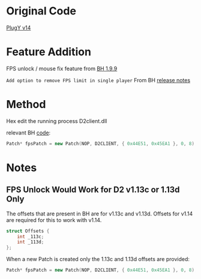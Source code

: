 # Original Code
[PlugY v14](http://plugy.free.fr/en/index.html)

# Feature Addition
FPS unlock / mouse fix feature from [BH 1.9.9](https://github.com/planqi/slashdiablo-maphack)

`Add option to remove FPS limit in single player` From BH [release notes](https://github.com/planqi/slashdiablo-maphack#release-notes-for-198)

# Method
Hex edit the running process D2client.dll

relevant BH [code](https://github.com/planqi/slashdiablo-maphack/blob/master/BH/Modules/Maphack/Maphack.cpp#L24):
```cpp
Patch* fpsPatch = new Patch(NOP, D2CLIENT, { 0x44E51, 0x45EA1 }, 0, 8);
```

# Notes

## FPS Unlock Would Work for D2 v1.13c or 1.13d Only

The offsets that are present in BH are for v1.13c and v1.13d.
Offsets for v1.14 are required for this to work with v1.14.

```cpp
struct Offsets {
	int _113c;
	int _113d;
};
```

When a new Patch is created only the 1.13c and 1.13d offsets are provided:
```cpp
Patch* fpsPatch = new Patch(NOP, D2CLIENT, { 0x44E51, 0x45EA1 }, 0, 8);
```
